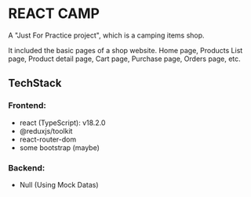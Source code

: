 # REACT CAMP

A "Just For Practice project", which is a camping items shop.

It included the basic pages of a shop website. Home page, Products List page, Product detail page, Cart page, Purchase page, Orders page, etc.

## TechStack

### Frontend:

* react (TypeScript): v18.2.0
* @reduxjs/toolkit
* react-router-dom 
* some bootstrap (maybe)

### Backend:

* Null (Using Mock Datas)